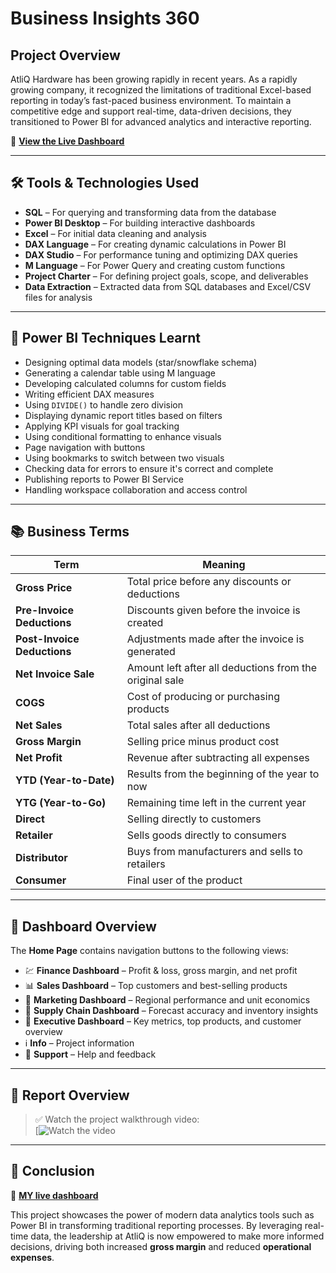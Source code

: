 # Business Insights 360 
## Project Overview

AtliQ Hardware has been growing rapidly in recent years. As a rapidly growing company, it recognized the limitations of traditional Excel-based reporting in today’s fast-paced business environment. To maintain a competitive edge and support real-time, data-driven decisions, they transitioned to Power BI for advanced analytics and interactive reporting.

🔗 [**View the Live Dashboard**](https://app.powerbi.com/view?r=eyJrIjoiZDkzZTYwYjUtMzliZC00MzljLThiYzYtZmI4MjY1YjM4NWY5IiwidCI6ImM2ZTU0OWIzLTVmNDUtNDAzMi1hYWU5LWQ0MjQ0ZGM1YjJjNCJ9)

---

## 🛠️ Tools & Technologies Used

- **SQL** – For querying and transforming data from the database  
- **Power BI Desktop** – For building interactive dashboards  
- **Excel** – For initial data cleaning and analysis  
- **DAX Language** – For creating dynamic calculations in Power BI  
- **DAX Studio** – For performance tuning and optimizing DAX queries  
- **M Language** – For Power Query and creating custom functions  
- **Project Charter** – For defining project goals, scope, and deliverables  
- **Data Extraction** – Extracted data from SQL databases and Excel/CSV files for analysis  

---

## 📌 Power BI Techniques Learnt

- Designing optimal data models (star/snowflake schema)  
- Generating a calendar table using M language  
- Developing calculated columns for custom fields  
- Writing efficient DAX measures  
- Using `DIVIDE()` to handle zero division  
- Displaying dynamic report titles based on filters  
- Applying KPI visuals for goal tracking  
- Using conditional formatting to enhance visuals  
- Page navigation with buttons  
- Using bookmarks to switch between two visuals  
- Checking data for errors to ensure it's correct and complete  
- Publishing reports to Power BI Service  
- Handling workspace collaboration and access control  

---

## 📚 Business Terms 

| Term                   | Meaning                                                                 |
|------------------------|-------------------------------------------------------------------------|
| **Gross Price**        | Total price before any discounts or deductions                          |
| **Pre-Invoice Deductions** | Discounts given before the invoice is created                       |
| **Post-Invoice Deductions**| Adjustments made after the invoice is generated                    |
| **Net Invoice Sale**   | Amount left after all deductions from the original sale                 |
| **COGS**               | Cost of producing or purchasing products                                |
| **Net Sales**          | Total sales after all deductions                                        |
| **Gross Margin**       | Selling price minus product cost                                        |
| **Net Profit**         | Revenue after subtracting all expenses                                  |
| **YTD (Year-to-Date)** | Results from the beginning of the year to now                           |
| **YTG (Year-to-Go)**   | Remaining time left in the current year                                 |
| **Direct**             | Selling directly to customers                                           |
| **Retailer**           | Sells goods directly to consumers                                       |
| **Distributor**        | Buys from manufacturers and sells to retailers                          |
| **Consumer**           | Final user of the product                                               |

---

## 🧭 Dashboard Overview

The **Home Page** contains navigation buttons to the following views:

- 💹 **Finance Dashboard** – Profit & loss, gross margin, and net profit  
- 📊 **Sales Dashboard** – Top customers and best-selling products  
- 📢 **Marketing Dashboard** – Regional performance and unit economics  
- 🚛 **Supply Chain Dashboard** – Forecast accuracy and inventory insights  
- 🤵 **Executive Dashboard** – Key metrics, top products, and customer overview  
- ℹ️ **Info** – Project information  
- 💬 **Support** – Help and feedback  

---

## 🎥 Report Overview

> ✅ Watch the project walkthrough video:  
> [![Watch the video](https://youtu.be/C19RIFBlSQM)

---

## 📝 Conclusion

🔗 [**MY live dashboard**](https://app.powerbi.com/view?r=eyJrIjoiZDkzZTYwYjUtMzliZC00MzljLThiYzYtZmI4MjY1YjM4NWY5IiwidCI6ImM2ZTU0OWIzLTVmNDUtNDAzMi1hYWU5LWQ0MjQ0ZGM1YjJjNCJ9)

This project showcases the power of modern data analytics tools such as Power BI in transforming traditional reporting processes. By leveraging real-time data, the leadership at AtliQ is now empowered to make more informed decisions, driving both increased **gross margin** and reduced **operational expenses**.
